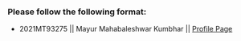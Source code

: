 ### Please follow the following format: ###

* 2021MT93275 || Mayur Mahabaleshwar Kumbhar || [Profile Page](https://themayurkumbhar.github.io/)
